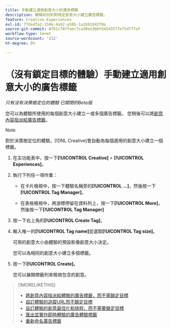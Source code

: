 ```yaml
---
title: 手動建立適用創意大小的廣告標籤
description: 瞭解如何針對特定創意大小建立廣告標籤。
feature: Creative Experiences
exl-id: 77dedfa2-33de-4a92-a58b-1a2b91842f0a
source-git-commit: 8f81cf8ffaec7ca30ee3bbfd45d3577e75d77faf
workflow-type: tm+mt
source-wordcount: '212'
ht-degree: 0%

---
```


# （沒有鎖定目標的體驗）手動建立適用創意大小的廣告標籤

*只有沒有決策樹定位的體驗*
*已關閉的Beta版*

您可以為體驗所使用的每個創意大小建立一或多個廣告標籤。 您稍後可以將[創意內容指派給廣告標籤](experience-tag-assign-creatives.md)。

>[!NOTE]
>
>對於決策樹定位的體驗，[!DNL Creative]會自動為每個適用的創意大小建立一個標籤。

1. 在主功能表中，按一下&#x200B;**[!UICONTROL Creative]** > **[!UICONTROL Experiences]**。

1. 執行下列任一項作業：

   * 在卡片檢視中，按一下體驗名稱旁的&#x200B;**[!UICONTROL ...]**，然後按一下&#x200B;**[!UICONTROL Tag Manager]**。

   * 在表格檢視中，將游標停留在資料列上，按一下&#x200B;**[!UICONTROL More]**，然後按一下&#x200B;**[!UICONTROL Tag Manager]**

1. 按一下右上角的&#x200B;**[!UICONTROL Create Tag]**。

1. 輸入唯一的&#x200B;**[!UICONTROL Tag name]**&#x200B;並選取&#x200B;**[!UICONTROL Tag size]**。

   可用的創意大小由體驗的預設影像創意大小決定。

   您可以為相同的創意大小建立多個標籤。<!-- What are the implications? -->

1. 按一下&#x200B;**[!UICONTROL Create]**。

   您可以展開標籤列來檢視包含的創意。

>[!MORELIKETHIS]
>
>* [將創意內容指派給體驗的廣告標籤，而不需鎖定目標](experience-tag-assign-creatives.md)
>* [自訂體驗的追蹤URL而不鎖定目標](experience-tracking-urls-no-targeting.md)
>* [自訂體驗的創意最佳化和排程，而不需要鎖定目標](experience-optimization-scheduling-no-targeting.md)
>* [匯出並實作即時體驗的廣告體驗標籤](experience-tag-export.md)
>* [重新命名廣告標籤](experience-tag-rename.md)
